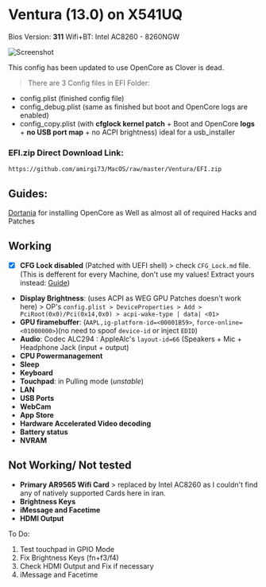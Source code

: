 # Ventura (13.0) on X541UQ

Bios Version: **311**
Wifi+BT: Intel AC8260 - 8260NGW

![Screenshot](https://github.com/amirgi73/MacOS/blob/master/Ventura/Bildschirm%C2%ADfoto%202022-11-13%20um%2001.59.50.png)

This config has been updated to use OpenCore as Clover is dead.

> There are 3 Config files in EFI Folder:
 - config.plist (finished config file)
 - config_debug.plist (same as finished but boot and OpenCore logs are enabled)
 - config_copy.plist (with **cfglock kernel patch** + Boot and OpenCore **logs** + **no USB port map** + no ACPI brightness) ideal for a usb_installer

### EFI.zip Direct Download Link:
`https://github.com/amirgi73/MacOS/raw/master/Ventura/EFI.zip`
## Guides:
[Dortania](https://dortania.github.io/getting-started/) for installing OpenCore as Well as almost all of required Hacks and Patches

## Working
 - [x] **CFG Lock disabled** (Patched with UEFI shell) > check `CFG_Lock.md` file. (This is defferent for every Machine, don't use my values! Extract yours instead: [Guide](https://dortania.github.io/OpenCore-Post-Install/misc/msr-lock.html))
 - **Display Brightness**: (uses ACPI as WEG GPU Patches doesn't work here) > OP's `config.plist > DeviceProperties > Add > PciRoot(0x0)/Pci(0x14,0x0) > acpi-wake-type | data| <01>` 
 -  **GPU firamebuffer**: (`AAPL,ig-platform-id=<00001B59>`, `force-online=<01000000>`)(no need to spoof `device-id` or inject `EDID`)  
 -  **Audio**: Codec ALC294 :  AppleAlc's `layout-id=66` (Speakers + Mic + Headphone Jack (input + output)  
 -  **CPU Powermanagement**  
 -  **Sleep**  
 -  **Keyboard**  
 -  **Touchpad**: in Pulling mode (*unstable*)
 -  **LAN**  
 -  **USB Ports** 
 -  **WebCam** 
 -  **App Store** 
 -  **Hardware Accelerated Video decoding** 
 -  **Battery status**
 -  **NVRAM**

## Not Working/ Not tested

 - **Primary AR9565 Wifi Card** > replaced by Intel AC8260 as I couldn't find any of natively supported Cards here in iran. 
 - **Brightness Keys** 
 - **iMessage and Facetime**
 - **HDMI Output**

To Do:
1. Test touchpad in GPIO Mode
2. Fix Brightness Keys (fn+f3/f4)
3. Check HDMI Output and Fix if necessary
4. iMessage and Facetime

